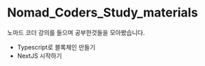 # Nomad_Coders_Study_materials
노마드 코더 강의를 들으며 공부한것들을 모아봤습니다.
         
 - Typescript로 블록체인 만들기 
 - NextJS 시작하기
